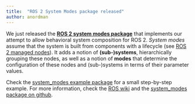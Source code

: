 ```yaml
---
title:  "ROS 2 System Modes package released"
author: anordman
---
```


We just released the **[ROS 2 system modes package](https://github.com/microROS/system_modes)** that implements our attempt to allow behavioral system composition for ROS 2. *System modes* assume that the system is built from components with a lifecycle (see [ROS 2 managed nodes](https://index.ros.org/doc/ros2/Tutorials/Managed-Nodes/)). It adds a notion of **(sub-)systems**, hierarchically grouping these nodes, as well as a notion of  **modes** that determine the configuration of these nodes and (sub-)systems in terms of their parameter values. 

Check the [system_modes example package](https://github.com/microROS/system_modes/tree/master/system_modes_examples) for a small step-by-step example. For more information, check the [ROS wiki](http://wiki.ros.org/system_modes) and the [system_modes package on github](https://github.com/microROS/system_modes).
